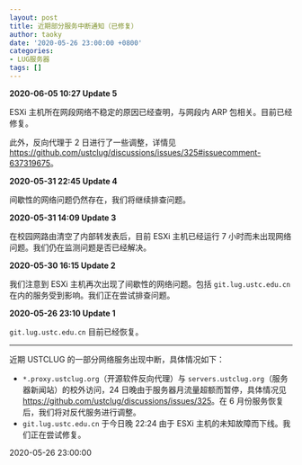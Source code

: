 ```yaml
---
layout: post
title: 近期部分服务中断通知（已修复）
author: taoky
date: '2020-05-26 23:00:00 +0800'
categories:
- LUG服务器
tags: []
---
```


**2020-06-05 10:27 Update 5**

ESXi 主机所在网段网络不稳定的原因已经查明，与网段内 ARP 包相关。目前已经修复。

此外，反向代理于 2 日进行了一些调整，详情见 <https://github.com/ustclug/discussions/issues/325#issuecomment-637319675>。

**2020-05-31 22:45 Update 4**

间歇性的网络问题仍然存在，我们将继续排查问题。

**2020-05-31 14:09 Update 3**

在校园网路由清空了内部转发表后，目前 ESXi 主机已经运行 7 小时而未出现网络问题。我们仍在监测问题是否已经解决。

**2020-05-30 16:15 Update 2**

我们注意到 ESXi 主机再次出现了间歇性的网络问题。包括 `git.lug.ustc.edu.cn` 在内的服务受到影响。我们正在尝试排查问题。

**2020-05-26 23:10 Update 1**

`git.lug.ustc.edu.cn` 目前已经恢复。

---

近期 USTCLUG 的一部分网络服务出现中断，具体情况如下：

- `*.proxy.ustclug.org`（开源软件反向代理）与 `servers.ustclug.org`（服务器新闻站）的校外访问，24 日晚由于服务器月流量超额而暂停，具体情况见 <https://github.com/ustclug/discussions/issues/325>。在 6 月份服务恢复后，我们将对反代服务进行调整。
- `git.lug.ustc.edu.cn` 于今日晚 22:24 由于 ESXi 主机的未知故障而下线。我们正在尝试修复。

2020-05-26 23:00:00
